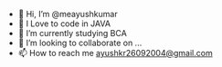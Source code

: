 - 👋 Hi, I’m @meayushkumar
- 👀 I Love to code in JAVA
- 🌱 I’m currently studying BCA
- 💞️ I’m looking to collaborate on ...
- 📫 How to reach me ayushkr26092004@gmail.com

<!---
meayushkumar/meayushkumar is a ✨ special ✨ repository because its `README.md` (this file) appears on your GitHub profile.
You can click the Preview link to take a look at your changes.
--->
